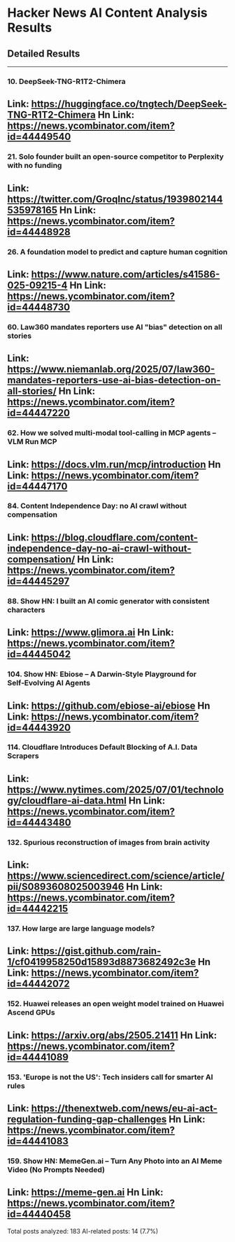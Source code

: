 # Hacker News AI Content Analysis Results

## Detailed Results

------
### 10. DeepSeek-TNG-R1T2-Chimera
Link: https://huggingface.co/tngtech/DeepSeek-TNG-R1T2-Chimera
Hn Link: https://news.ycombinator.com/item?id=44449540
------
### 21. Solo founder built an open-source competitor to Perplexity with no funding
Link: https://twitter.com/GroqInc/status/1939802144535978165
Hn Link: https://news.ycombinator.com/item?id=44448928
------
### 26. A foundation model to predict and capture human cognition
Link: https://www.nature.com/articles/s41586-025-09215-4
Hn Link: https://news.ycombinator.com/item?id=44448730
------
### 60. Law360 mandates reporters use AI "bias" detection on all stories
Link: https://www.niemanlab.org/2025/07/law360-mandates-reporters-use-ai-bias-detection-on-all-stories/
Hn Link: https://news.ycombinator.com/item?id=44447220
------
### 62. How we solved multi-modal tool-calling in MCP agents – VLM Run MCP
Link: https://docs.vlm.run/mcp/introduction
Hn Link: https://news.ycombinator.com/item?id=44447170
------
### 84. Content Independence Day: no AI crawl without compensation
Link: https://blog.cloudflare.com/content-independence-day-no-ai-crawl-without-compensation/
Hn Link: https://news.ycombinator.com/item?id=44445297
------
### 88. Show HN: I built an AI comic generator with consistent characters
Link: https://www.glimora.ai
Hn Link: https://news.ycombinator.com/item?id=44445042
------
### 104. Show HN: Ebiose – A Darwin‑Style Playground for Self‑Evolving AI Agents
Link: https://github.com/ebiose-ai/ebiose
Hn Link: https://news.ycombinator.com/item?id=44443920
------
### 114. Cloudflare Introduces Default Blocking of A.I. Data Scrapers
Link: https://www.nytimes.com/2025/07/01/technology/cloudflare-ai-data.html
Hn Link: https://news.ycombinator.com/item?id=44443480
------
### 132. Spurious reconstruction of images from brain activity
Link: https://www.sciencedirect.com/science/article/pii/S0893608025003946
Hn Link: https://news.ycombinator.com/item?id=44442215
------
### 137. How large are large language models?
Link: https://gist.github.com/rain-1/cf0419958250d15893d8873682492c3e
Hn Link: https://news.ycombinator.com/item?id=44442072
------
### 152. Huawei releases an open weight model trained on Huawei Ascend GPUs
Link: https://arxiv.org/abs/2505.21411
Hn Link: https://news.ycombinator.com/item?id=44441089
------
### 153. 'Europe is not the US': Tech insiders call for smarter AI rules
Link: https://thenextweb.com/news/eu-ai-act-regulation-funding-gap-challenges
Hn Link: https://news.ycombinator.com/item?id=44441083
------
### 159. Show HN: MemeGen.ai – Turn Any Photo into an AI Meme Video (No Prompts Needed)
Link: https://meme-gen.ai
Hn Link: https://news.ycombinator.com/item?id=44440458
------
Total posts analyzed: 183
AI-related posts: 14 (7.7%)

